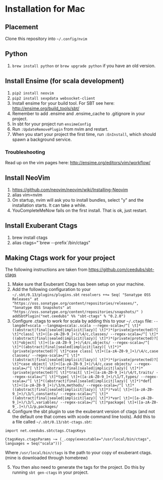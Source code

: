 # Installation for Mac

## Placement

Clone this repository into `~/.config/nvim`

## Python

1. `brew install python` or `brew upgrade python` if you have an old version.

## Install Ensime (for scala development)

1. `pip2 install neovim`
2. `pip2 install sexpdata websocket-client`
3. Install ensime for your build tool. For SBT see here: http://ensime.org/build_tools/sbt/
4. Remember to add .ensime and .ensime_cache to .gitignore in your project.
5. In sbt for your project run `ensimeConfig`
6. Run `:UpdateRemovePlugin` from nvim and restart.
7. When you start your project the first time, run `:EnInstall`, which should spawn a background service.

### Troubleshooting

Read up on the vim pages here: http://ensime.org/editors/vim/workflow/

## Install NeoVim

1. https://github.com/neovim/neovim/wiki/Installing-Neovim
2. alias vim=nvim
3. On startup, nvim will ask you to install bundles, select "y" and the installation starts. It can take a while.
4. YouCompleteMeNow fails on the first install. That is ok, just restart. 

## Install Exuberant Ctags 

1. brew install ctags
2. alias ctags="\`brew --prefix\`/bin/ctags"

## Making Ctags work for your project

The following instructions are taken from https://github.com/ceedubs/sbt-ctags

1. Make sure that Exuberant Ctags has been setup on your machine.
2. Add the following configuration to your `~/.sbt/0.13/plugins/plugins.sbt`
`resolvers ++= Seq(
  "Sonatype OSS Releases" at "https://oss.sonatype.org/content/repositories/releases/",
  "Sonatype OSS Snapshots" at "https://oss.sonatype.org/content/repositories/snapshots/"
)
addSbtPlugin("net.ceedubs" %% "sbt-ctags" % "0.2.0")`
3. Configure .ctags to work for scala by adding this to your `~/.ctags` file:
`--langdef=scala
--langmap=scala:.scala
--regex-scala=/^[ \t]*((abstract|final|sealed|implicit|lazy)[ \t]*)*(private|protected)?[ \t]*class[ \t]+([a-zA-Z0-9_]+)/\4/c,classes/
--regex-scala=/^[ \t]*((abstract|final|sealed|implicit|lazy)[ \t]*)*(private|protected)?[ \t]*object[ \t]+([a-zA-Z0-9_]+)/\4/c,objects/
--regex-scala=/^[ \t]*((abstract|final|sealed|implicit|lazy)[ \t]*)*(private|protected)?[ \t]*case class[ \t]+([a-zA-Z0-9_]+)/\4/c,case classes/
--regex-scala=/^[ \t]*((abstract|final|sealed|implicit|lazy)[ \t]*)*(private|protected)?[ \t]*case object[ \t]+([a-zA-Z0-9_]+)/\4/c,case objects/
--regex-scala=/^[ \t]*((abstract|final|sealed|implicit|lazy)[ \t]*)*(private|protected)?[ \t]*trait[ \t]+([a-zA-Z0-9_]+)/\4/t,traits/
--regex-scala=/^[ \t]*type[ \t]+([a-zA-Z0-9_]+)/\1/T,types/
--regex-scala=/^[ \t]*((abstract|final|sealed|implicit|lazy)[ \t]*)*def[ \t]+([a-zA-Z0-9_]+)/\3/m,methods/
--regex-scala=/^[ \t]*((abstract|final|sealed|implicit|lazy)[ \t]*)*val[ \t]+([a-zA-Z0-9_]+)/\3/l,constants/
--regex-scala=/^[ \t]*((abstract|final|sealed|implicit|lazy)[ \t]*)*var[ \t]+([a-zA-Z0-9_]+)/\3/l,variables/
--regex-scala=/^[ \t]*package[ \t]+([a-zA-Z0-9_.]+)/\1/p,packages/`
4. Configure the sbt plugin to use the exuberant version of ctags (and not the default one that comes with xcode command line tools). Add this to a file called `~/.sbt/0.13/sbt-ctags.sbt`:
```
import net.ceedubs.sbtctags.CtagsKeys

CtagsKeys.ctagsParams ~= (_.copy(executable="/usr/local/bin/ctags", languages = Seq("scala")))
```
Where `/usr/local/bin/ctags` is the path to your copy of exuberant ctags. (mine is downloaded through homebrew)

5. You then also need to generate the tags for the project. Do this by running `sbt gen-ctags` in your project.
